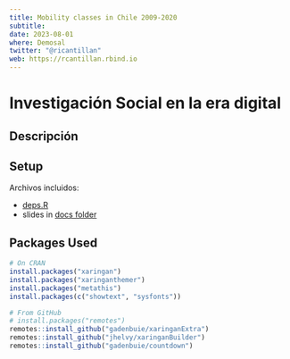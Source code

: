 ```yaml
---
title: Mobility classes in Chile 2009-2020
subtitle: 
date: 2023-08-01
where: Demosal
twitter: "@ricantillan"
web: https://rcantillan.rbind.io
---
```


# Investigación Social en la era digital

## Descripción 

## Setup

Archivos incluidos:

- [deps.R](deps.R)
- slides in [docs folder](docs)

## Packages Used

```r
# On CRAN
install.packages("xaringan")
install.packages("xaringanthemer")
install.packages("metathis")
install.packages(c("showtext", "sysfonts"))

# From GitHub
# install.packages("remotes")
remotes::install_github("gadenbuie/xaringanExtra")
remotes::install_github("jhelvy/xaringanBuilder")
remotes::install_github("gadenbuie/countdown")
```
